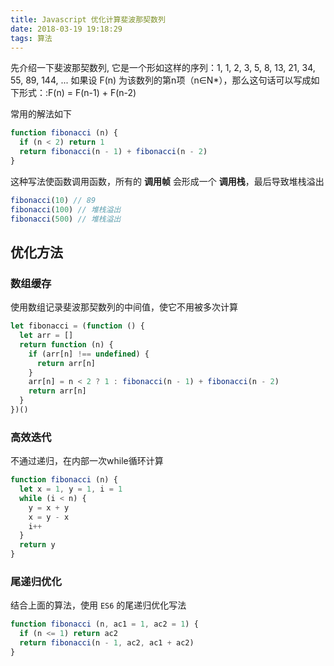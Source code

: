 ```yaml
---
title: Javascript 优化计算斐波那契数列
date: 2018-03-19 19:18:29
tags: 算法
---
```

先介绍一下斐波那契数列, 它是一个形如这样的序列：1, 1, 2, 3, 5, 8, 13, 21, 34, 55, 89, 144, ...
如果设 F(n) 为该数列的第n项（n∈N*），那么这句话可以写成如下形式：:F(n) = F(n-1) + F(n-2)

常用的解法如下
```javascript
function fibonacci (n) {
  if (n < 2) return 1
  return fibonacci(n - 1) + fibonacci(n - 2)
}
```
这种写法使函数调用函数，所有的 **调用帧** 会形成一个 **调用栈**，最后导致堆栈溢出
```javascript
fibonacci(10) // 89
fibonacci(100) // 堆栈溢出
fibonacci(500) // 堆栈溢出
```
<!--more-->

## 优化方法

### 数组缓存
使用数组记录斐波那契数列的中间值，使它不用被多次计算
```javascript
let fibonacci = (function () {
  let arr = []
  return function (n) {
    if (arr[n] !== undefined) {
      return arr[n]
    }
    arr[n] = n < 2 ? 1 : fibonacci(n - 1) + fibonacci(n - 2)
    return arr[n]
  }
})()
```

### 高效迭代
不通过递归，在内部一次while循环计算
```javascript
function fibonacci (n) {
  let x = 1, y = 1, i = 1
  while (i < n) {
    y = x + y
    x = y - x
    i++
  }
  return y
}
```

### 尾递归优化
结合上面的算法，使用 `ES6` 的尾递归优化写法
```javascript
function fibonacci (n, ac1 = 1, ac2 = 1) {
  if (n <= 1) return ac2
  return fibonacci(n - 1, ac2, ac1 + ac2)
}
```